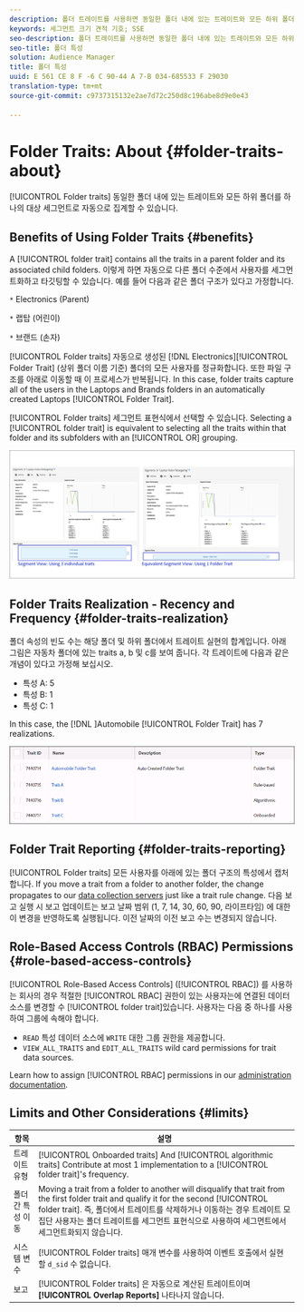 ```yaml
---
description: 폴더 트레이트를 사용하면 동일한 폴더 내에 있는 트레이트와 모든 하위 폴더를 하나의 대상 세그먼트로 자동 집계할 수 있습니다.
keywords: 세그먼트 크기 견적 기호; SSE
seo-description: 폴더 트레이트를 사용하면 동일한 폴더 내에 있는 트레이트와 모든 하위 폴더를 하나의 대상 세그먼트로 자동 집계할 수 있습니다.
seo-title: 폴더 특성
solution: Audience Manager
title: 폴더 특성
uuid: E 561 CE 8 F -6 C 90-44 A 7-B 034-685533 F 29030
translation-type: tm+mt
source-git-commit: c9737315132e2ae7d72c250d8c196abe8d9e0e43

---
```



# Folder Traits: About {#folder-traits-about}

[!UICONTROL Folder traits] 동일한 폴더 내에 있는 트레이트와 모든 하위 폴더를 하나의 대상 세그먼트로 자동으로 집계할 수 있습니다.

## Benefits of Using Folder Traits {#benefits}

A [!UICONTROL folder trait] contains all the traits in a parent folder and its associated child folders. 이렇게 하면 자동으로 다른 폴더 수준에서 사용자를 세그먼트화하고 타깃팅할 수 있습니다. 예를 들어 다음과 같은 폴더 구조가 있다고 가정합니다.

`*` Electronics (Parent)

`*` 랩탑 (어린이)

`*` 브랜드 (손자)

[!UICONTROL Folder traits] 자동으로 생성된 [!DNL Electronics][!UICONTROL Folder Trait] (상위 폴더 이름 기준) 폴더의 모든 사용자를 정규화합니다. 또한 파일 구조를 아래로 이동할 때 이 프로세스가 반복됩니다. In this case, folder traits capture all of the users in the Laptops and Brands folders in an automatically created Laptops [!UICONTROL Folder Trait].

[!UICONTROL Folder traits] 세그먼트 표현식에서 선택할 수 있습니다. Selecting a [!UICONTROL folder trait] is equivalent to selecting all the traits within that folder and its subfolders with an [!UICONTROL OR] grouping.

![](assets/folder-traits-compare-border.jpg)

## Folder Traits Realization - Recency and Frequency {#folder-traits-realization}

폴더 속성의 빈도 수는 해당 폴더 및 하위 폴더에서 트레이트 실현의 합계입니다. 아래 그림은 자동차 폴더에 있는 traits a, b 및 c를 보여 줍니다. 각 트레이트에 다음과 같은 개념이 있다고 가정해 보십시오.

* 특성 A: 5
* 특성 B: 1
* 특성 C: 1

In this case, the [!DNL ]Automobile [!UICONTROL Folder Trait] has 7 realizations.

![](assets/folder_traits_rollup_border.png)

## Folder Trait Reporting {#folder-traits-reporting}

[!UICONTROL Folder traits] 모든 사용자를 아래에 있는 폴더 구조의 특성에서 캡처합니다. If you move a trait from a folder to another folder, the change propagates to our [data collection servers](../../reference/system-components/components-data-collection.md) just like a trait rule change. 다음 보고 실행 시 보고 업데이트는 보고 날짜 범위 (1, 7, 14, 30, 60, 90, 라이프타임) 에 대한 이 변경을 반영하도록 실행됩니다. 이전 날짜의 이전 보고 수는 변경되지 않습니다.

## Role-Based Access Controls (RBAC) Permissions {#role-based-access-controls}

[!UICONTROL Role-Based Access Controls] ([!UICONTROL RBAC]) 를 사용하는 회사의 경우 적절한 [!UICONTROL RBAC] 권한이 있는 사용자는에 연결된 데이터 소스를 변경할 수 [!UICONTROL folder trait]있습니다. 사용자는 다음 중 하나를 사용하여 그룹에 속해야 합니다.

* `READ` 특성 데이터 소스에 `WRITE` 대한 그룹 권한을 제공합니다.
* `VIEW_ALL_TRAITS` and `EDIT_ALL_TRAITS` wild card permissions for trait data sources.

Learn how to assign [!UICONTROL RBAC] permissions in our [administration documentation](../../features/administration/administration-overview.md#create-group).

## Limits and Other Considerations {#limits}

| 항목 | 설명 |
|---|---|
| 트레이트 유형 | [!UICONTROL Onboarded traits] And [!UICONTROL algorithmic traits] Contribute at most 1 implementation to a [!UICONTROL folder trait]&#39;s frequency. |
| 폴더 간 특성 이동 | Moving a trait from a folder to another will disqualify that trait from the first folder trait and qualify it for the second [!UICONTROL folder trait]. 즉, 폴더에서 트레이트를 삭제하거나 이동하는 경우 트레이트 모집단 사용자는 폴더 트레이트를 세그먼트 표현식으로 사용하여 세그먼트에서 세그먼트화되지 않습니다. |
| 시스템 변수 | [!UICONTROL Folder traits] 매개 변수를 사용하여 이벤트 호출에서 실현할 `d_sid` 수 없습니다. |
| 보고 | [!UICONTROL Folder traits] 은 자동으로 계산된 트레이트이며 **[!UICONTROL Overlap Reports]** 나타나지 않습니다. |